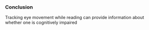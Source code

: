 ### Conclusion
Tracking eye movement while reading can provide information about whether one is cognitively impaired